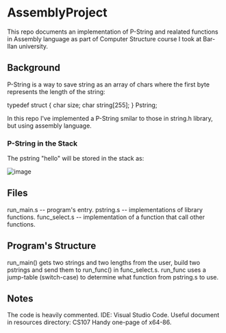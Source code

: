 # AssemblyProject
This repo documents an implementation of P-String and realated functions in Assembly language as part of Computer Structure course I took at Bar-Ilan university.

## Background
P-String is a way to save string as an array of chars where the first byte represents the length of the string:

typedef struct {
    char size;
    char string[255];
} Pstring;

In this repo I've implemented a P-String smilar to those in string.h library, but using assembly language.

### P-String in the Stack
The pstring "hello" will be stored in the stack as:

![image](https://github.com/ilanitb16/pstrings/assets/97344492/3d938e0d-54e8-43d1-bd38-99ac7a628245)


## Files
run_main.s -- program's entry.
pstring.s -- implementations of library functions.
func_select.s -- implementation of a function that call other functions.

## Program's Structure
run_main() gets two strings and two lengths from the user, build two pstrings and send them to run_func() in func_select.s. run_func uses a jump-table (switch-case) to determine what function from pstring.s to use.

## Notes
The code is heavily commented.
IDE: Visual Studio Code.
Useful document in resources directory: CS107 Handy one-page of x64-86.
